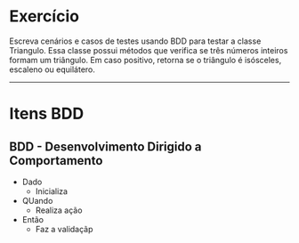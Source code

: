 # Exercício

Escreva cenários e casos de testes usando BDD para testar a classe Triangulo. Essa classe possui métodos que verifica se três números inteiros formam um triângulo. Em caso positivo, retorna se o triângulo é isósceles, escaleno ou equilátero.

***

# Itens BDD
## BDD - Desenvolvimento Dirigido a Comportamento
* Dado
    * Inicializa
* QUando
    * Realiza ação
* Então
    * Faz a validaçãp